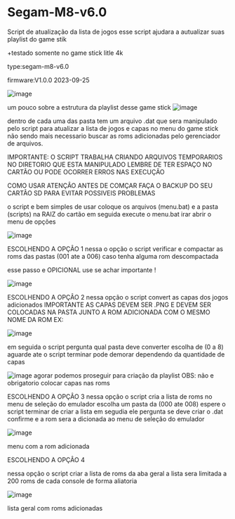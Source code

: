 # Segam-M8-v6.0
Script de atualização da lista de jogos
esse script ajudara a autualizar suas playlist do game stik

+testado somente no game stick litle 4k

type:segam-m8-v6.0

firmware:V1.0.0 2023-09-25

![image](https://github.com/user-attachments/assets/9d7f3408-b622-4cda-9641-30fd835a3859)

um pouco sobre a estrutura da playlist desse game stick
![image](https://github.com/user-attachments/assets/c08114af-53dc-474a-855a-a34392aa9614)

dentro de cada uma das pasta tem um arquivo .dat que sera manipulado pelo script para atualizar a lista de jogos e capas no menu do game stick não sendo mais necessario buscar as roms 
adicionadas pelo gerenciador de arquivos.

IMPORTANTE:
O SCRIPT TRABALHA CRIANDO ARQUIVOS TEMPORARIOS NO DIRETORIO QUE ESTA MANIPULADO
LEMBRE DE TER ESPAÇO NO CARTÃO OU PODE OCORRER ERROS NAS EXECUÇÃO

COMO USAR
ATENÇÂO ANTES DE COMÇAR FAÇA O BACKUP DO SEU CARTÂO SD PARA EVITAR POSSIVEIS PROBLEMAS

o script e bem simples de usar coloque os arquivos (menu.bat) e a pasta (scripts) na RAIZ do cartão 
em seguida execute o menu.bat irar abrir o menu de opções

![image](https://github.com/user-attachments/assets/2f9c3d72-e8b8-43e4-a92a-7835faecb13c)

ESCOLHENDO A OPÇÂO 1
nessa o opção o script verificar e compactar as roms das pastas (001 ate a 006)
caso tenha alguma rom descompactada

esse passo e OPICIONAL use se achar importante ! 

![image](https://github.com/user-attachments/assets/bd1f6bc5-bf47-4f00-b5e8-76f01344cc17)

ESCOLHENDO A OPÇÂO 2
nessa opção o script convert as capas dos jogos adicionados
IMPORTANTE AS CAPAS DEVEM SER .PNG E DEVEM SER COLOCADAS NA PASTA JUNTO A ROM ADICIONADA COM O MESMO NOME DA ROM
EX:

![image](https://github.com/user-attachments/assets/ace1b7b3-9241-4e25-aceb-a9a517fccb74)

em seguida o script pergunta qual pasta deve converter escolha de (0 a 8)
aguarde ate o script terminar pode demorar dependendo da quantidade de capas

![image](https://github.com/user-attachments/assets/caa04971-d196-4380-83ce-6bf51ec038a0)
agorar podemos proseguir para criação da playlist
OBS: não e obrigatorio colocar capas nas roms

ESCOLHENDO A OPÇÂO 3
nessa opção o script cria a lista de roms no menu de seleção do emulador
escolha um pasta da (000 ate 008) espere o script terminar de criar a lista
em segudia ele pergunta se deve criar o .dat confirme e a rom sera a dicionada ao menu de seleção do emulador

![image](https://github.com/user-attachments/assets/f3b8466d-841e-493e-a269-ded44d1528da)


menu com a rom adicionada

ESCOLHENDO A OPÇÂO 4

nessa opção o script criar a lista de roms da aba geral a lista sera limitada a 200 roms de cada console de forma aliatoria

![image](https://github.com/user-attachments/assets/e1f5e92a-48d8-46c6-8c70-22688f2ad10a)

lista geral com roms adicionadas






 
